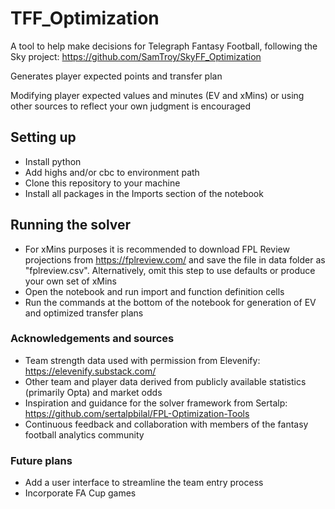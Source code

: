 # TFF_Optimization
A tool to help make decisions for Telegraph Fantasy Football, following the Sky project: https://github.com/SamTroy/SkyFF_Optimization

Generates player expected points and transfer plan

Modifying player expected values and minutes (EV and xMins) or using other sources to reflect your own judgment is encouraged

## Setting up
- Install python
- Add highs and/or cbc to environment path
- Clone this repository to your machine
- Install all packages in the Imports section of the notebook

## Running the solver
- For xMins purposes it is recommended to download FPL Review projections from https://fplreview.com/ and save the file in data folder as "fplreview.csv". Alternatively, omit this step to use defaults or produce your own set of xMins
- Open the notebook and run import and function definition cells
- Run the commands at the bottom of the notebook for generation of EV and optimized transfer plans

### Acknowledgements and sources
- Team strength data used with permission from Elevenify: https://elevenify.substack.com/
- Other team and player data derived from publicly available statistics (primarily Opta) and market odds
- Inspiration and guidance for the solver framework from Sertalp: https://github.com/sertalpbilal/FPL-Optimization-Tools
- Continuous feedback and collaboration with members of the fantasy football analytics community

### Future plans
- Add a user interface to streamline the team entry process
- Incorporate FA Cup games